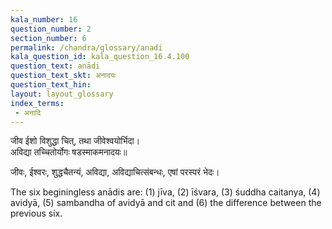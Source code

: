 ```yaml
---
kala_number: 16
question_number: 2
section_number: 6
permalink: /chandra/glossary/anadi
kala_question_id: kala_question_16.4.100
question_text: anādi
question_text_skt: अनादयः
question_text_hin: 
layout: layout_glossary
index_terms:
 - अनादि
---
```


<!-- skt-start -->
जीव ईशो विशुद्धा चित्, तथा जीवेश्वयोर्भिदा।  
अविद्या तच्चितोर्योगः षडस्माकमनादयः॥ 

जीवः, ईश्वरः, शुद्धचैतन्यं, अविद्या, अविद्याचित्संबन्धः, एषां परस्परं भेदः।

<!-- skt-end -->

<!-- eng-start -->
The six beginingless anādis are: 
(1) jīva, (2) īśvara, (3) śuddha caitanya,
(4) avidyā, (5) sambandha of avidyā and cit 
and (6) the difference between the previous six.
<!-- eng-end -->
